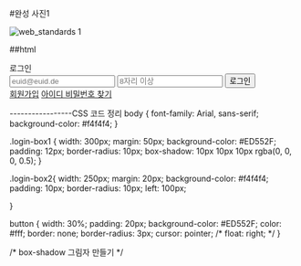 #완성 사진1

![web_standards 1](https://github.com/qwe11qwe/Home-work/assets/134567486/01c73f49-cd9c-4ccc-adc7-7cd625382e10)


##html
<!DOCTYPE html>
<html lang="ko">
<head>
  <meta charset="UTF-8" />
  <meta http-equiv="X-UA-Compatible" content="IE=edge" />
  <meta name="viewport" content="width=device-width, initial-scale=1.0" />
  <title>6.7 숙제</title>
  <link rel="stylesheet" href="./login.css" />
</head>
  <body>
    <div class="login-box1">
        <div id="로그인"> 로그인
          <div class="login-box2">
        <input type="text" placeholder="euid@euid.de" required> 
        <input type="password" placeholder="8자리 이상" required>
        <button type="submit">로그인</button>
      <div class="links">
        <a href="/" id="signup-link">회원가입</a>
        <a href="/" id="forgot-username-link">아이디 비밀번호 찾기</a> 
      </div>
    </div>
  </div>
</div>
  </body>

</html>

-----------------CSS 코드 정리
body {
  font-family: Arial, sans-serif;
  background-color: #f4f4f4;
}

.login-box1 {
  width: 300px;
  margin: 50px;
  background-color: #ED552F;
  padding: 12px;
  border-radius: 10px;
  box-shadow: 10px 10px 10px rgba(0, 0, 0, 0.5);
}

.login-box2{
  width: 250px;
  margin: 20px;
  background-color: #f4f4f4;
  padding: 10px;
  border-radius: 10px;
  left: 100px;

}

button {
   width: 30%;
  padding: 20px;
  background-color: #ED552F;
  color: #fff;
  border: none;
  border-radius: 3px;
  cursor: pointer;
  /* float: right; */
}

/* box-shadow 그림자 만들기 */
